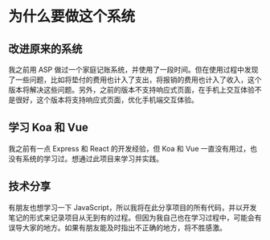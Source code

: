 # 为什么要做这个系统

## 改进原来的系统

我之前用 ASP 做过一个家庭记账系统，并使用了一段时间。但在使用过程中发现了一些问题，比如将垫付的费用也计入了支出，将报销的费用也计入了收入，这个版本将解决这些问题。另外，之前的版本不支持响应式页面，在手机上交互体验不是很好，这个版本将支持响应式页面，优化手机端交互体验。

## 学习 Koa 和 Vue

我之前有一点 Express 和 React 的开发经验，但 Koa 和 Vue 一直没有用过，也没有系统的学习过。想通过此项目来学习并实践。

## 技术分享

有朋友也想学习一下 JavaScript，所以我将在此分享项目的所有代码，并以开发笔记的形式来记录项目从无到有的过程。但因为我自己也在学习过程中，可能会有误导大家的地方。如果有朋友能及时指出不正确的地方，将不胜感激。